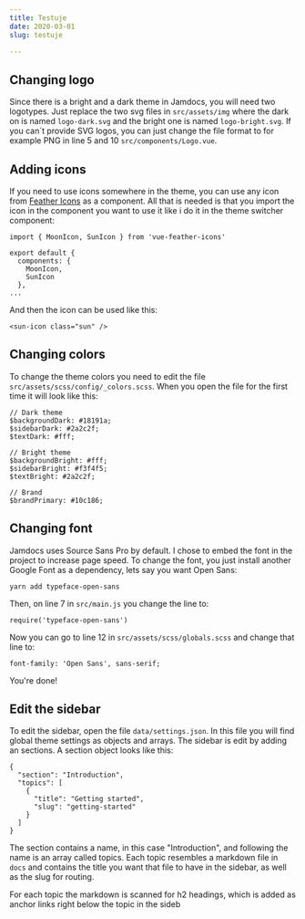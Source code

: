 ```yaml
---
title: Testuje
date: 2020-03-01
slug: testuje

---
```

## Changing logo

Since there is a bright and a dark theme in Jamdocs, you will need two logotypes. Just replace the two svg files in `src/assets/img` where the dark on is named `logo-dark.svg` and the bright one is named `logo-bright.svg`. If you can´t provide SVG logos, you can just change the file format to for example PNG in line 5 and 10 `src/components/Logo.vue`.

## Adding icons

If you need to use icons somewhere in the theme, you can use any icon from [Feather Icons](https://feathericons.com/) as a component. All that is needed is that you import the icon in the component you want to use it like i do it in the theme switcher component:

    import { MoonIcon, SunIcon } from 'vue-feather-icons'
    
    export default {
      components: {
        MoonIcon,
        SunIcon
      },
    ...

And then the icon can be used like this:

    <sun-icon class="sun" />

## Changing colors

To change the theme colors you need to edit the file `src/assets/scss/config/_colors.scss`. When you open the file for the first time it will look like this:

    // Dark theme
    $backgroundDark: #18191a;
    $sidebarDark: #2a2c2f;
    $textDark: #fff;
    
    // Bright theme
    $backgroundBright: #fff;
    $sidebarBright: #f3f4f5;
    $textBright: #2a2c2f;
    
    // Brand
    $brandPrimary: #10c186;

## Changing font

Jamdocs uses Source Sans Pro by default. I chose to embed the font in the project to increase page speed. To change the font, you just install another Google Font as a dependency, lets say you want Open Sans:

    yarn add typeface-open-sans

Then, on line 7 in `src/main.js` you change the line to:

    require('typeface-open-sans')

Now you can go to line 12 in `src/assets/scss/globals.scss` and change that line to:

    font-family: 'Open Sans', sans-serif;

You're done!

## Edit the sidebar

To edit the sidebar, open the file `data/settings.json`. In this file you will find global theme settings as objects and arrays. The sidebar is edit by adding an sections. A section object looks like this:

    {
      "section": "Introduction",
      "topics": [
        {
          "title": "Getting started",
          "slug": "getting-started"
        }
      ]
    }

The section contains a name, in this case "Introduction", and following the name is an array called topics. Each topic resembles a markdown file in `docs` and contains the title you want that file to have in the sidebar, as well as the slug for routing.

For each topic the markdown is scanned for h2 headings, which is added as anchor links right below the topic in the sideb